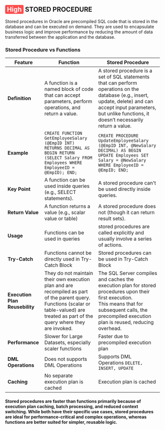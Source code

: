 ## <span style="background-color:#ff4d4d; color:white; padding:2px 6px; border-radius:4px;">High</span> STORED PROCEDURE 
Stored procedures in Oracle are precompiled SQL code that is stored in the database and can be executed on demand. They are used to encapsulate business logic and improve performance by reducing the amount of data transferred between the application and the database.

### Stored Procedure vs Functions
Feature | Function | Stored Procedure|
|-----------|-------------|-----------|
**Definition** | A function is a named block of code that can accept parameters, perform operations, and return a value. | A stored procedure is a set of SQL statements that can perform operations on the database (e.g., insert, update, delete) and can accept input parameters, but unlike functions, it doesn’t necessarily return a value.
**Example** | `CREATE FUNCTION GetEmployeeSalary (@EmpID INT) RETURNS DECIMAL AS BEGIN RETURN (SELECT Salary FROM Employees WHERE EmployeeID = @EmpID); END;` | `CREATE PROCEDURE UpdateEmployeeSalary (@EmpID INT, @NewSalary DECIMAL) AS BEGIN  UPDATE Employees SET Salary = @NewSalary WHERE EmployeeID = @EmpID; END;`
**Key Point** |  A function can be used inside queries (e.g., SELECT statements). | A stored procedure can't be used directly inside queries. |
**Return Value** | A function returns a value (e.g., scalar value or table) | A stored procedure does not (though it can return result sets). |
**Usage** | Functions can be used in queries | stored procedures are called explicitly and usually involve a series of actions. |
**Try-Catch** | Functions cannot be directly used in Try-Catch Block | Stored procedures can be used in Try-Catch Block |
**Execution Plan Reusebility** | They do not maintain their own execution plan and are recompiled as part of the parent query. <br> Functions (scalar or table-valued) are treated as part of the query where they are invoked. | The SQL Server compiles and caches the execution plan for stored procedures upon their first execution. <br> This means that for subsequent calls, the precompiled execution plan is reused, reducing overhead.
**Performance** | Slower for Large Datasets, especially scaler functions | Faster due to precompiled execution plan |
**DML Operations** | Does not supports DML Operations | Supports DML Operations `DELETE, INSERT, UPDATE` |
**Caching** | No separate execution plan is cached | Execution plan is cached | 
#### Stored procedures are faster than functions primarily because of execution plan caching, batch processing, and reduced context switching. While both have their specific use cases, stored procedures are ideal for performance-critical and complex operations, whereas functions are better suited for simpler, reusable logic.